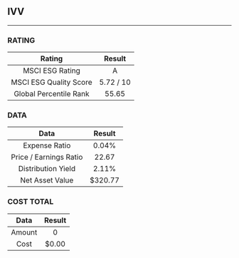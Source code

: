 ## IVV
----
### RATING

|Rating|Result|
|:----:|:---:|
|MSCI ESG Rating|A|
|MSCI ESG Quality Score|5.72 / 10|
|Global Percentile Rank|55.65|

### DATA

|Data|Result|
|:----:|:---:|
|Expense Ratio|0.04%|
|Price / Earnings Ratio|22.67|
|Distribution Yield|2.11%|
|Net Asset Value|$320.77|

### COST TOTAL

|Data|Result|
|:----:|:---:|
|Amount|0|
|Cost|$0.00|
